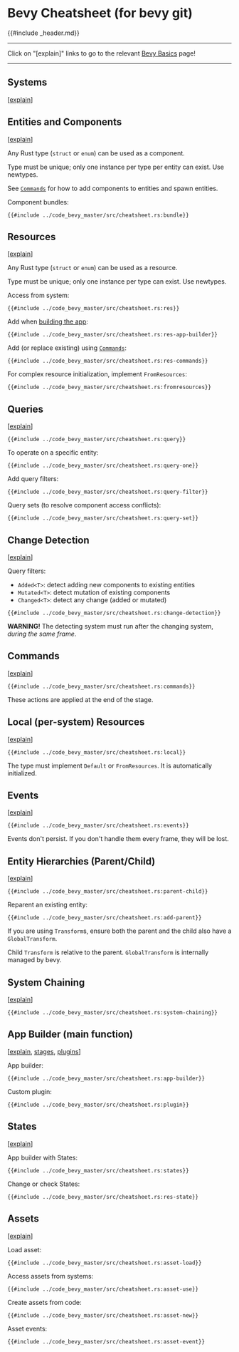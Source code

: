 # Bevy Cheatsheet (for bevy git)

{{#include _header.md}}

---

Click on "[explain]" links to go to the relevant [Bevy Basics](../basics/_index.md) page!

---

## Systems

[[explain](../basics/systems.md)]

## Entities and Components

[[explain](../basics/ec.md)]

Any Rust type (`struct` or `enum`) can be used as a component.

Type must be unique; only one instance per type per entity can exist. Use newtypes.

See [`Commands`](#commands) for how to add components to entities and spawn entities.

Component bundles:

```rust,no_run,noplayground
{{#include ../code_bevy_master/src/cheatsheet.rs:bundle}}
```

## Resources

[[explain](../basics/res.md)]

Any Rust type (`struct` or `enum`) can be used as a resource.

Type must be unique; only one instance per type can exist. Use newtypes.

Access from system:

```rust,no_run,noplayground
{{#include ../code_bevy_master/src/cheatsheet.rs:res}}
```

Add when [building the app](#app-builder-main-function):

```rust,no_run,noplayground
{{#include ../code_bevy_master/src/cheatsheet.rs:res-app-builder}}
```

Add (or replace existing) using [`Commands`](#commands):

```rust,no_run,noplayground
{{#include ../code_bevy_master/src/cheatsheet.rs:res-commands}}
```

For complex resource initialization, implement `FromResources`:

```rust,no_run,noplayground
{{#include ../code_bevy_master/src/cheatsheet.rs:fromresources}}
```

## Queries

[[explain](../basics/queries.md)]

```rust,no_run,noplayground
{{#include ../code_bevy_master/src/cheatsheet.rs:query}}
```

To operate on a specific entity:

```rust,no_run,noplayground
{{#include ../code_bevy_master/src/cheatsheet.rs:query-one}}
```

Add query filters:

```rust,no_run,noplayground
{{#include ../code_bevy_master/src/cheatsheet.rs:query-filter}}
```

Query sets (to resolve component access conflicts):

```rust,no_run,noplayground
{{#include ../code_bevy_master/src/cheatsheet.rs:query-set}}
```

## Change Detection

[[explain](../basics/change-detection.md)]

Query filters:
 - `Added<T>`: detect adding new components to existing entities
 - `Mutated<T>`: detect mutation of existing components
 - `Changed<T>`: detect any change (added or mutated)

```rust,no_run,noplayground
{{#include ../code_bevy_master/src/cheatsheet.rs:change-detection}}
```

**WARNING!** The detecting system must run after the changing system, *during the same frame*.

## Commands

[[explain](../basics/commands.md)]

```rust,no_run,noplayground
{{#include ../code_bevy_master/src/cheatsheet.rs:commands}}
```

These actions are applied at the end of the stage.

## Local (per-system) Resources

[[explain](../basics/local.md)]

```rust,no_run,noplayground
{{#include ../code_bevy_master/src/cheatsheet.rs:local}}
```

The type must implement `Default` or `FromResources`. It is automatically initialized.

## Events

[[explain](../basics/events.md)]

```rust,no_run,noplayground
{{#include ../code_bevy_master/src/cheatsheet.rs:events}}
```

Events don't persist. If you don't handle them every frame, they will be lost.

## Entity Hierarchies (Parent/Child)

[[explain](../basics/parent-child.md)]

```rust,no_run,noplayground
{{#include ../code_bevy_master/src/cheatsheet.rs:parent-child}}
```

Reparent an existing entity:

```rust,no_run,noplayground
{{#include ../code_bevy_master/src/cheatsheet.rs:add-parent}}
```

If you are using `Transform`s, ensure both the parent and the child also have a `GlobalTransform`.

Child `Transform` is relative to the parent. `GlobalTransform` is internally managed by bevy.

## System Chaining

[[explain](../basics/system-chaining.md)]

```rust,no_run,noplayground
{{#include ../code_bevy_master/src/cheatsheet.rs:system-chaining}}
```

## App Builder (main function)

[[explain](../basics/app-builder.md), [stages](../basics/stages.md), [plugins](../basics/plugins.md)]

App builder:

```rust,no_run,noplayground
{{#include ../code_bevy_master/src/cheatsheet.rs:app-builder}}
```

Custom plugin:

```rust,no_run,noplayground
{{#include ../code_bevy_master/src/cheatsheet.rs:plugin}}
```

## States

[[explain](../basics/states.md)]

App builder with States:

```rust,no_run,noplayground
{{#include ../code_bevy_master/src/cheatsheet.rs:states}}
```

Change or check States:

```rust,no_run,noplayground
{{#include ../code_bevy_master/src/cheatsheet.rs:res-state}}
```

## Assets

[[explain](../basics/assets.md)]

Load asset:

```rust,no_run,noplayground
{{#include ../code_bevy_master/src/cheatsheet.rs:asset-load}}
```

Access assets from systems:

```rust,no_run,noplayground
{{#include ../code_bevy_master/src/cheatsheet.rs:asset-use}}
```

Create assets from code:

```rust,no_run,noplayground
{{#include ../code_bevy_master/src/cheatsheet.rs:asset-new}}
```

Asset events:

```rust,no_run,noplayground
{{#include ../code_bevy_master/src/cheatsheet.rs:asset-event}}
```
